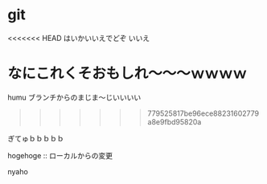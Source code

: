 # git

<<<<<<< HEAD
はいかいいえでどぞ いいえ

なにこれくそおもしれ～～～ｗｗｗｗ
=======
humu ブランチからのまじま～じいいいい
>>>>>>> 779525817be96ece88231602779a8e9fbd95820a

ぎてゅｂｂｂｂｂ

hogehoge :: ローカルからの変更

nyaho
